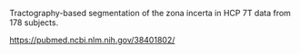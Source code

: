 Tractography-based segmentation of the zona incerta in HCP 7T data from 178 subjects.

https://pubmed.ncbi.nlm.nih.gov/38401802/


